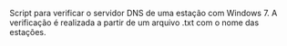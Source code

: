 Script para verificar o servidor DNS de uma estação com Windows 7.
A verificação é realizada a partir de um arquivo .txt com o nome das estações.
